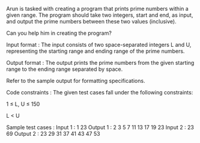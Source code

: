 Arun is tasked with creating a program that prints prime numbers within a given range. The program should take two integers, start and end, as input, and output the prime numbers between these two values (inclusive).



Can you help him in creating the program?

Input format :
The input consists of two space-separated integers L and U, representing the starting range and ending range of the prime numbers.

Output format :
The output prints the prime numbers from the given starting range to the ending range separated by space.



Refer to the sample output for formatting specifications.

Code constraints :
The given test cases fall under the following constraints:

1 ≤ L, U ≤ 150

L < U

Sample test cases :
Input 1 :
1 23
Output 1 :
2 3 5 7 11 13 17 19 23 
Input 2 :
23 69
Output 2 :
23 29 31 37 41 43 47 53 
